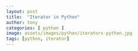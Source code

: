 ```yaml
---
layout: post
title:  "Iterator in Python"
author: tony
categories: [ python ]
image: assets/images/python/iterators-python.jpg
tags: [python, iterator]
---
```

  